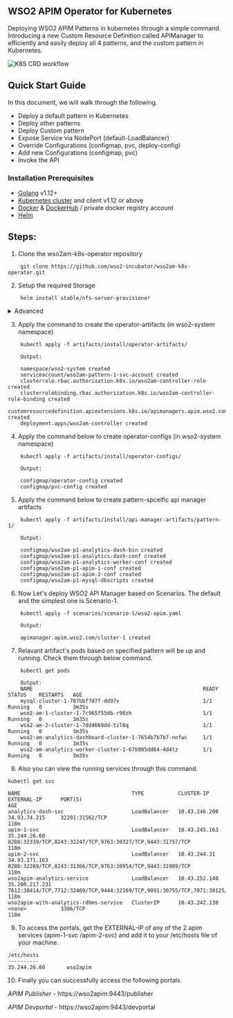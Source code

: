 ## WSO2 APIM Operator for Kubernetes

Deploying WSO2 APIM Patterns in kubernetes through a simple command. Introducing a new Custom Resource Definition called APIManager to efficiently and easily deploy all 4 patterns, and the custom pattern in Kubernetes.

![K8S CRD workflow](https://github.com/wso2-incubator/wso2am-k8s-operator/blob/master/docs/images/crd-overview.png "K8S CRD workflow")

## Quick Start Guide

In this document, we will walk through the following.
* Deploy a default pattern in Kubernetes
* Deploy other patterns
* Deploy Custom pattern
* Expose Service via NodePort (default-LoadBalancer)
* Override Configurations (configmap, pvc, deploy-config)
* Add new Configurations (configmap, pvc)
* Invoke the API

### Installation Prerequisites
* [Golang](https://golang.org/doc/install) v1.12+ 
* [Kubernetes cluster](https://kubernetes.io/docs/setup/) and client v1.12 or above
* [Docker](https://docs.docker.com/install/) & [DockerHub](https://hub.docker.com/) / private docker registry account
* [Helm](http://docs.shippable.com/deploy/tutorial/deploy-to-gcp-gke-helm/)

## Steps:
1. Clone the wso2am-k8s-operator repository

``` 
    git clone https://github.com/wso2-incubator/wso2am-k8s-operator.git 
```

2. Setup the required Storage
```
    helm install stable/nfs-server-provisioner
```
   
<details>
<summary>Advanced</summary>
<br>    
<h3>Running External-nfs</h3>

**Prerequisites**
 * A pre-configured Network File System (NFS) to be used as the persistent volume for artifact sharing and persistence. In the NFS server instance, create a Linux system user account named wso2carbon with user id 802 and a system group named wso2 with group id 802. Add the wso2carbon user to the group wso2.

```
    groupadd --system -g 802 wso2
    useradd --system -g 802 -u 802 wso2carbon 
```
    
1.Setup a Network File System (NFS) to be used for persistent storage.
Create and export unique directories within the NFS server instance for each Kubernetes Persistent Volume resource     defined in the <KUBERNETES_HOME>/artifacts/install/persistent-volumes/persistent-volume-for-external-nfs.yaml file.

2.Grant ownership to wso2carbon user and wso2 group, for each of the previously created directories. 

```
    sudo chown -R wso2carbon:wso2 <directory_name>
```

3.Grant read-write-execute permissions to the wso2carbon user, for each of the previously created directories.

```
    chmod -R 700 <directory_name>
```

4.Update the StorageClassName in the <KUBERNETES_HOME>/artifacts/install/persistent-volumes/storage-class.yaml file as you want.

Then, apply the following command to create a new Storage Class,

```
    kubectl create -f <KUBERNETES_HOME>/artifacts/install/persistent-volumes/storage-class.yaml 
```

5.Update each Kubernetes Persistent Volume resource with the corresponding Namespace (NAME_SPACE), NFS server IP (NFS_SERVER_IP) and exported, NFS server directory path (NFS_LOCATION_PATH) in the <KUBERNETES_HOME>/artifacts/install/persistent-volumes/persistent-volume-for-external-nfs.yaml file.
      
Then, deploy the persistent volume resource as follows,

```
    kubectl create -f <KUBERNETES_HOME>/artifacts/install/persistent-volumes/persistent-volume-for-external-nfs.yaml -n <USER-NAMESPACE>
```

6.Update PVC Configmap with the corresponding StorageClassName in the <KUBERNETES_HOME>/artifacts/install/operator-configs/pvc-config.yaml file.

<h3>Using Minikube Hostpath</h3>

Minikube runs a single-node Kubernetes cluster inside a Virtual Machine. Therefore the accessmode ReadWriteMany does not support it, and only ReadWriteOnce supports it. Therefore it is preferred to use other storage methods rather than mnikube hostpath. 

1. Log into Minikube Filesystem via the command,

```
    minikube ssh
```

2. Create unique directories within the Minikube filesystem for each Kubernetes Persistent Volume resource defined in the <KUBERNETES_HOME>/artifacts/install/persistent-volumes/pv-hostpath.yaml file.

3. Grant permission to mysql directory using the command,
```
    sudo chown 999:999 <mysq-direactory-path>
```
4. Then, deploy the persistent volumes as follows,
```
    kubectl create -f <KUBERNETES_HOME>/artifacts/install/persistent-volumes/pv-hostpath.yaml -n <USER-NAMESPACE>
```
That is all, Now run the flow in order from start.

 </ul>
</details>

  
    
3. Apply the command to create the operator-artifacts (in wso2-system namespace)

``` 
    kubectl apply -f artifacts/install/operator-artifacts/ 

    Output: 

    namespace/wso2-system created
    serviceaccount/wso2am-pattern-1-svc-account created
    clusterrole.rbac.authorization.k8s.io/wso2am-controller-role created
    clusterrolebinding.rbac.authorization.k8s.io/wso2am-controller-role-binding created
    customresourcedefinition.apiextensions.k8s.io/apimanagers.apim.wso2.com created
    deployment.apps/wso2am-controller created

```
4. Apply the command below to create operator-configs (in wso2-system namespace)
```
    kubectl apply -f artifacts/install/operator-configs/
    
    Output:
    
    configmap/operator-config created
    configmap/pvc-config created
```

5. Apply the command below to create pattern-spceific api manager artifacts
```
    kubectl apply -f artifacts/install/api-manager-artifacts/pattern-1/
    
    Output:
    
    configmap/wso2am-p1-analytics-dash-bin created
    configmap/wso2am-p1-analytics-dash-conf created
    configmap/wso2am-p1-analytics-worker-conf created
    configmap/wso2am-p1-apim-1-conf created
    configmap/wso2am-p1-apim-2-conf created
    configmap/wso2am-p1-mysql-dbscripts created

```

6. Now Let's deploy WSO2 API Manager based on Scenarios. The default and the simplest one is Scenario-1.

```
    kubectl apply -f scenarios/scenario-1/wso2-apim.yaml 

    Output:

    apimanager.apim.wso2.com/cluster-1 created

```

7. Relavant artifact's pods based on specified pattern will be up and running. Check them through below command.
```
    kubectl get pods
    
    Output:
    NAME                                                       READY   STATUS    RESTARTS   AGE
    mysql-cluster-1-787bbf7d7f-dd97x                           1/1     Running   0          3m35s
    wso2-am-1-cluster-1-7c965f55db-r98zh                       1/1     Running   0          3m35s
    wso2-am-2-cluster-1-7dd4669dd-tzl6q                        1/1     Running   0          3m35s
    wso2-am-analytics-dashboard-cluster-1-7654b7b7b7-nnfwc     1/1     Running   0          3m35s
    wso2-am-analytics-worker-cluster-1-67b995dd64-4d4tz        1/1     Running   0          3m35s
```
8. Also you can view the running services through this command.
```
kubectl get svc

NAME                                    TYPE           CLUSTER-IP      EXTERNAL-IP      PORT(S)                                                                                     AGE
analytics-dash-svc                      LoadBalancer   10.43.246.200   34.93.74.215     32201:31562/TCP                                                                             118m
apim-1-svc                              LoadBalancer   10.43.245.163   35.244.26.60     8280:32339/TCP,8243:32247/TCP,9763:30327/TCP,9443:31757/TCP                                 118m
apim-2-svc                              LoadBalancer   10.43.244.31    34.93.171.163    8280:32289/TCP,8243:31366/TCP,9763:30954/TCP,9443:31909/TCP                                 118m
wso2apim-analytics-service              LoadBalancer   10.43.252.140   35.200.217.231   7612:30414/TCP,7712:32469/TCP,9444:32169/TCP,9091:30755/TCP,7071:30125/TCP,7444:31236/TCP   118m
wso2apim-with-analytics-rdbms-service   ClusterIP      10.43.242.130   <none>           3306/TCP                                                                                    118m

```
9. To access the portals, get the EXTERNAL-IP of any of the 2 apim services (apim-1-svc /apim-2-svc) and add it to your /etc/hosts file of your machine.
```
/etc/hosts
----------
35.244.26.60       wso2apim

```

10. Finally you can successfully access the following portals.
   
   _APIM Publisher_ - https://wso2apim:9443/publisher
   
   _APIM Devportal_ - https://wso2apim:9443/devportal


  
